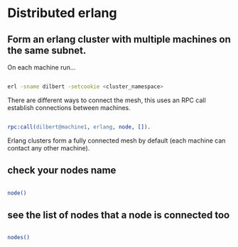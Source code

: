 
# Distributed erlang

## Form an erlang cluster with multiple machines on the same subnet.

On each machine run...

```sh

erl -sname dilbert -setcookie <cluster_namespace>

```

There are different ways to connect the mesh, this uses an RPC call establish connections between machines.

```erlang

rpc:call(dilbert@machine1, erlang, node, []).

```

Erlang clusters form a fully connected mesh by default (each machine can contact any other machine).

## check your nodes name

```erlang

node()

```

## see the list of nodes that a node is connected too

```erlang

nodes()

```
